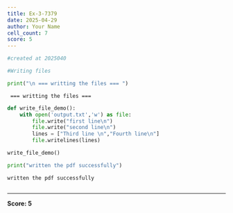 ```yaml
---
title: Ex-3-7379
date: 2025-04-29
author: Your Name
cell_count: 7
score: 5
---
```


```python
#created at 2025040
```


```python
#Writing files
```


```python
print("\n === writting the files === ")
```

    
     === writting the files === 



```python
def write_file_demo():
    with open('output.txt','w') as file:
        file.write("first line\n")
        file.write("second line\n")
        lines = ["Third line \n","Fourth line\n"]
        file.writelines(lines)
```


```python
write_file_demo()
```


```python
print("written the pdf successfully")
```

    written the pdf successfully



```python

```


---
**Score: 5**